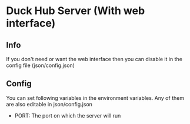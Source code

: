 # Duck Hub Server (With web interface)

## Info

If you don't need or want the web interface then you can disable it in the config file (json/config.json)

## Config

You can set following variables in the environment variables. Any of them are also editable in json/config.json

- PORT: The port on which the server will run
